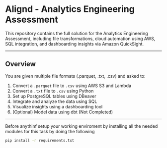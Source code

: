 # Alignd - Analytics Engineering Assessment

This repository contains the full solution for the Analytics Engineering Assessment, including file transformations, cloud automation using AWS, SQL integration, and dashboarding insights via Amazon QuickSight.

---

##  Overview
You are given multiple file formats (.parquet, .txt, .csv) and asked to:
1. Convert a `.parquet` file to `.csv` using AWS S3 and Lambda
2. Convert a `.txt` file to `.csv` using Python
3. Set up PostgreSQL tables using DBeaver
4. Integrate and analyze the data using SQL
5. Visualize insights using a dashboarding tool
6. (Optional) Model data using dbt (Not Completed)

---
Before anythinf setup your working enviroment by installing all the needed modules for this task by doing the following 

```bash
pip install -r requirements.txt

